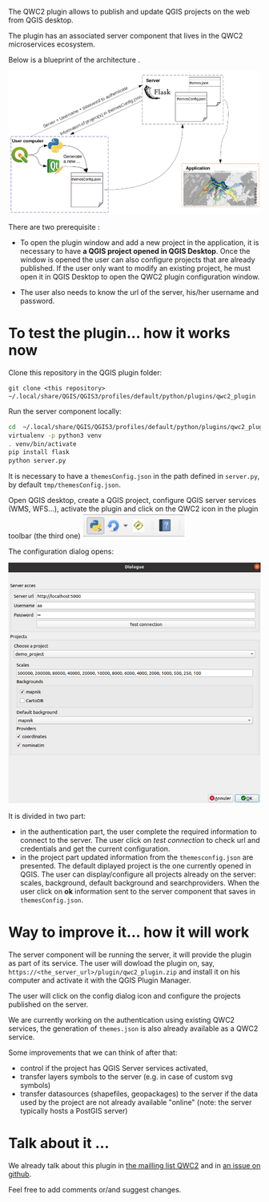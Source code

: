The QWC2 plugin allows to publish and update QGIS projects on the web from QGIS desktop.

The plugin has an associated server component that lives in the QWC2 microservices ecosystem.

Below is a blueprint of the architecture .

![From the user to the application](img_plugin/plugin_archi.png)

There are two prerequisite :

* To open the plugin window and add a new project in the application, it is necessary to have **a QGIS project opened in QGIS Desktop**. Once the window is opened the user can also configure projects that are already published. If the user only want to modify an existing project, he must open it in QGIS Desktop to open the QWC2 plugin configuration window.

* The user also needs to know the url of the server, his/her username and password. 

# To test the plugin... how it works now

Clone this repository in the QGIS plugin folder: 

```
git clone <this repository> ~/.local/share/QGIS/QGIS3/profiles/default/python/plugins/qwc2_plugin
```

Run the server component locally:
```sh
cd  ~/.local/share/QGIS/QGIS3/profiles/default/python/plugins/qwc2_plugin
virtualenv -p python3 venv
. venv/bin/activate
pip install flask
python server.py
```

It is necessary to have a `themesConfig.json` in the path defined in `server.py`, by default `tmp/themesConfig.json`.

Open QGIS desktop, create a QGIS project, configure QGIS server services (WMS, WFS...), activate the plugin and click on the QWC2 icon in the plugin toolbar (the third one) ![](img_plugin/icon.png)

The configuration dialog opens:

![](img_plugin/dialog.png)

It is divided in two part:

* in the authentication part, the user complete the required information to connect to the server. The user click on *test connection* to check url and credentials and get the current configuration.
* in the project part updated information from the `themesconfig.json` are presented. The default diplayed project is the one currently opened in QGIS. The user can display/configure all projects already on the server: scales, background, default background and searchproviders. When the user click on **ok** information sent to the server component that saves in `themesConfig.json`.

# Way to improve it... how it will work

The server component will be running the server, it will provide the plugin as part of its service. The user will dowload the plugin on, say, `https://<the_server_url>/plugin/qwc2_plugin.zip` and install it on his computer and activate it with the QGIS Plugin Manager.

The user will click on the config dialog icon and configure the projects published on the server.

We are currently working on the authentication using existing QWC2 services, the generation of `themes.json` is also already available as a QWC2 service.

Some improvements that we can think of after that:
* control if the project has QGIS Server services activated,
* transfer layers symbols to the server (e.g. in case of custom svg symbols)
* transfer datasources (shapefiles, geopackages) to the server if the data used by the project are not already available "online" (note: the server typically hosts a PostGIS server)

# Talk about it ...

We already talk about this plugin in [the mailling list QWC2](http://osgeo-org.1560.x6.nabble.com/New-features-in-QWC2-td5434695.html) and in [an issue on github](https://github.com/qgis/qwc2-demo-app/issues/3). 

Feel free to add comments or/and suggest changes.
